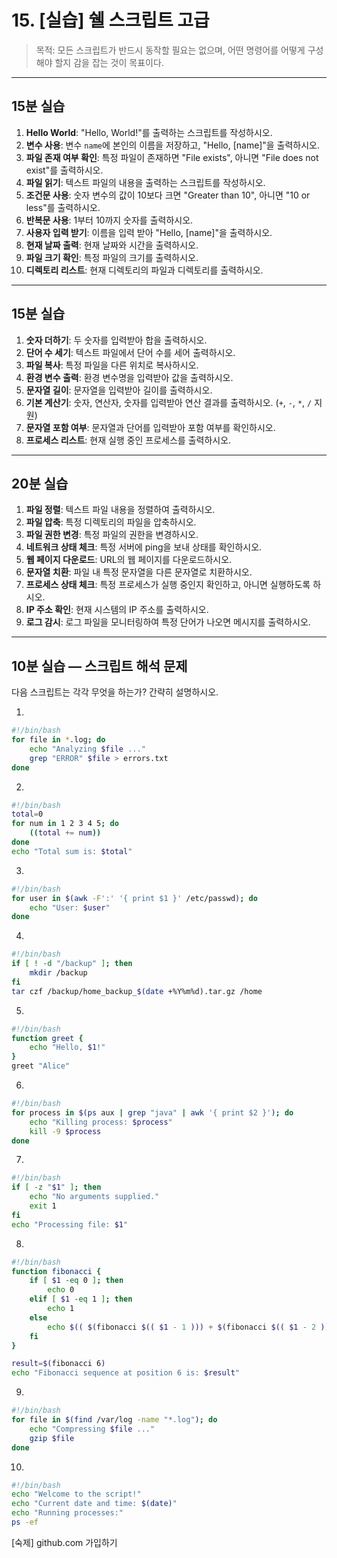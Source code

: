 # 15. \[실습] 쉘 스크립트 고급

> 목적: 모든 스크립트가 반드시 동작할 필요는 없으며, 어떤 명령어를 어떻게 구성해야 할지 감을 잡는 것이 목표이다.

---

## 15분 실습

1. **Hello World**: "Hello, World!"를 출력하는 스크립트를 작성하시오.
2. **변수 사용**: 변수 `name`에 본인의 이름을 저장하고, "Hello, \[name]"을 출력하시오.
3. **파일 존재 여부 확인**: 특정 파일이 존재하면 "File exists", 아니면 "File does not exist"를 출력하시오.
4. **파일 읽기**: 텍스트 파일의 내용을 출력하는 스크립트를 작성하시오.
5. **조건문 사용**: 숫자 변수의 값이 10보다 크면 "Greater than 10", 아니면 "10 or less"를 출력하시오.
6. **반복문 사용**: 1부터 10까지 숫자를 출력하시오.
7. **사용자 입력 받기**: 이름을 입력 받아 "Hello, \[name]"을 출력하시오.
8. **현재 날짜 출력**: 현재 날짜와 시간을 출력하시오.
9. **파일 크기 확인**: 특정 파일의 크기를 출력하시오.
10. **디렉토리 리스트**: 현재 디렉토리의 파일과 디렉토리를 출력하시오.

---

## 15분 실습

1. **숫자 더하기**: 두 숫자를 입력받아 합을 출력하시오.
2. **단어 수 세기**: 텍스트 파일에서 단어 수를 세어 출력하시오.
3. **파일 복사**: 특정 파일을 다른 위치로 복사하시오.
4. **환경 변수 출력**: 환경 변수명을 입력받아 값을 출력하시오.
5. **문자열 길이**: 문자열을 입력받아 길이를 출력하시오.
6. **기본 계산기**: 숫자, 연산자, 숫자를 입력받아 연산 결과를 출력하시오. (`+`, `-`, `*`, `/` 지원)
7. **문자열 포함 여부**: 문자열과 단어를 입력받아 포함 여부를 확인하시오.
8. **프로세스 리스트**: 현재 실행 중인 프로세스를 출력하시오.

---

## 20분 실습

1. **파일 정렬**: 텍스트 파일 내용을 정렬하여 출력하시오.
2. **파일 압축**: 특정 디렉토리의 파일을 압축하시오.
3. **파일 권한 변경**: 특정 파일의 권한을 변경하시오.
4. **네트워크 상태 체크**: 특정 서버에 ping을 보내 상태를 확인하시오.
5. **웹 페이지 다운로드**: URL의 웹 페이지를 다운로드하시오.
6. **문자열 치환**: 파일 내 특정 문자열을 다른 문자열로 치환하시오.
7. **프로세스 상태 체크**: 특정 프로세스가 실행 중인지 확인하고, 아니면 실행하도록 하시오.
8. **IP 주소 확인**: 현재 시스템의 IP 주소를 출력하시오.
9. **로그 감시**: 로그 파일을 모니터링하여 특정 단어가 나오면 메시지를 출력하시오.

---

## 10분 실습 — 스크립트 해석 문제

다음 스크립트는 각각 무엇을 하는가? 간략히 설명하시오.

1.

```bash
#!/bin/bash
for file in *.log; do
    echo "Analyzing $file ..."
    grep "ERROR" $file > errors.txt
done
```

2.

```bash
#!/bin/bash
total=0
for num in 1 2 3 4 5; do
    ((total += num))
done
echo "Total sum is: $total"
```

3.

```bash
#!/bin/bash
for user in $(awk -F':' '{ print $1 }' /etc/passwd); do
    echo "User: $user"
done
```

4.

```bash
#!/bin/bash
if [ ! -d "/backup" ]; then
    mkdir /backup
fi
tar czf /backup/home_backup_$(date +%Y%m%d).tar.gz /home
```

5.

```bash
#!/bin/bash
function greet {
    echo "Hello, $1!"
}
greet "Alice"
```

6.

```bash
#!/bin/bash
for process in $(ps aux | grep "java" | awk '{ print $2 }'); do
    echo "Killing process: $process"
    kill -9 $process
done
```

7.

```bash
#!/bin/bash
if [ -z "$1" ]; then
    echo "No arguments supplied."
    exit 1
fi
echo "Processing file: $1"
```

8.

```bash
#!/bin/bash
function fibonacci {
    if [ $1 -eq 0 ]; then
        echo 0
    elif [ $1 -eq 1 ]; then
        echo 1
    else
        echo $(( $(fibonacci $(( $1 - 1 ))) + $(fibonacci $(( $1 - 2 ))) ))
    fi
}

result=$(fibonacci 6)
echo "Fibonacci sequence at position 6 is: $result"
```

9.

```bash
#!/bin/bash
for file in $(find /var/log -name "*.log"); do
    echo "Compressing $file ..."
    gzip $file
done
```

10.

```bash
#!/bin/bash
echo "Welcome to the script!"
echo "Current date and time: $(date)"
echo "Running processes:"
ps -ef
```

[숙제] github.com 가입하기